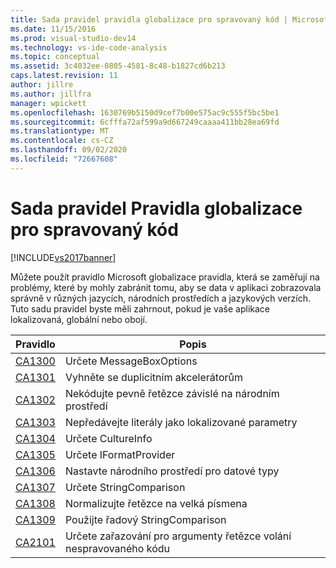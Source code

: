 ```yaml
---
title: Sada pravidel pravidla globalizace pro spravovaný kód | Microsoft Docs
ms.date: 11/15/2016
ms.prod: visual-studio-dev14
ms.technology: vs-ide-code-analysis
ms.topic: conceptual
ms.assetid: 3c4032ee-0805-4581-8c48-b1827cd6b213
caps.latest.revision: 11
author: jillre
ms.author: jillfra
manager: wpickett
ms.openlocfilehash: 1630769b5150d9cef7b00e575ac9c555f5bc5be1
ms.sourcegitcommit: 6cfffa72af599a9d667249caaaa411bb28ea69fd
ms.translationtype: MT
ms.contentlocale: cs-CZ
ms.lasthandoff: 09/02/2020
ms.locfileid: "72667608"
---
```

# <a name="globalization-rules-rule-set-for-managed-code"></a>Sada pravidel Pravidla globalizace pro spravovaný kód
[!INCLUDE[vs2017banner](../includes/vs2017banner.md)]

Můžete použít pravidlo Microsoft globalizace pravidla, která se zaměřují na problémy, které by mohly zabránit tomu, aby se data v aplikaci zobrazovala správně v různých jazycích, národních prostředích a jazykových verzích. Tuto sadu pravidel byste měli zahrnout, pokud je vaše aplikace lokalizovaná, globální nebo obojí.

|Pravidlo|Popis|
|----------|-----------------|
|[CA1300](../code-quality/ca1300-specify-messageboxoptions.md)|Určete MessageBoxOptions|
|[CA1301](../code-quality/ca1301-avoid-duplicate-accelerators.md)|Vyhněte se duplicitním akcelerátorům|
|[CA1302](../code-quality/ca1302-do-not-hardcode-locale-specific-strings.md)|Nekódujte pevně řetězce závislé na národním prostředí|
|[CA1303](../code-quality/ca1303-do-not-pass-literals-as-localized-parameters.md)|Nepředávejte literály jako lokalizované parametry|
|[CA1304](../code-quality/ca1304-specify-cultureinfo.md)|Určete CultureInfo|
|[CA1305](../code-quality/ca1305-specify-iformatprovider.md)|Určete IFormatProvider|
|[CA1306](../code-quality/ca1306-set-locale-for-data-types.md)|Nastavte národního prostředí pro datové typy|
|[CA1307](../code-quality/ca1307-specify-stringcomparison.md)|Určete StringComparison|
|[CA1308](../code-quality/ca1308-normalize-strings-to-uppercase.md)|Normalizujte řetězce na velká písmena|
|[CA1309](../code-quality/ca1309-use-ordinal-stringcomparison.md)|Použijte řadový StringComparison|
|[CA2101](../code-quality/ca2101-specify-marshaling-for-p-invoke-string-arguments.md)|Určete zařazování pro argumenty řetězce volání nespravovaného kódu|
